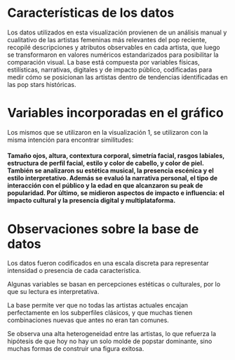 # Características de los datos
Los datos utilizados en esta visualización provienen de un análisis manual y cualitativo de las artistas femeninas más relevantes del pop reciente, recopilé descripciones y atributos observables en cada artista, que luego se transformaron en valores numéricos estandarizados para posibilitar la comparación visual. La base está compuesta por variables físicas, estilísticas, narrativas, digitales y de impacto público, codificadas para medir cómo se posicionan las artistas dentro de tendencias identificadas en las pop stars históricas.

# Variables incorporadas en el gráfico
Los mismos que se utilizaron en la visualización 1, se utilizaron con la misma intención para encontrar similitudes: 

#### Tamaño ojos, altura, contextura corporal, simetría facial, rasgos labiales, estructura de perfil facial, estilo y color de cabello, y color de piel. También se analizaron su estética musical, la presencia escénica y el estilo interpretativo. Además se evaluó la narrativa personal, el tipo de interacción con el público y la edad en que alcanzaron su peak de popularidad. Por último, se midieron aspectos de impacto e influencia: el impacto cultural y la presencia digital y multiplataforma. 

# Observaciones sobre la base de datos
Los datos fueron codificados en una escala discreta para representar intensidad o presencia de cada característica.

Algunas variables se basan en percepciones estéticas o culturales, por lo que su lectura es interpretativa.

La base permite ver que no todas las artistas actuales encajan perfectamente en los subperfiles clásicos, y que muchas tienen combinaciones nuevas que antes no eran tan comunes.

Se observa una alta heterogeneidad entre las artistas, lo que refuerza la hipótesis de que hoy no hay un solo molde de popstar dominante, sino muchas formas de construir una figura exitosa.
